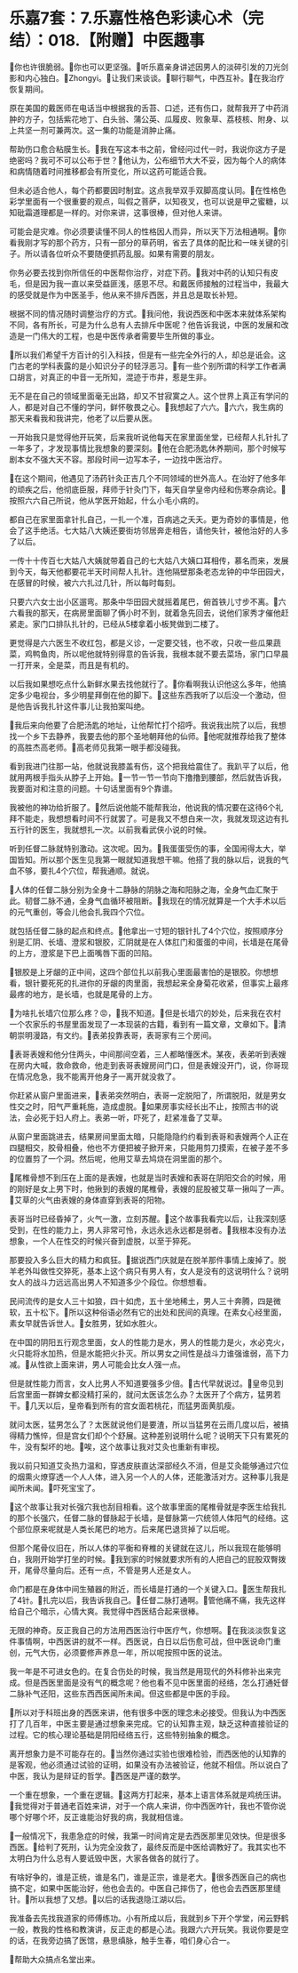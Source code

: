 # 乐嘉7套：7.乐嘉性格色彩读心术（完结）：018.【附赠】中医趣事

🎼你也许很脆弱。🎼你也可以更坚强。🎼听乐嘉亲身讲述因男人的淡碎引发的刀光剑影和内心独白。🎼Zhongyi。🎼让我们来谈谈。🎼聊行聊气，中西互补。🎼在我治疗恢复期间。

原在美国的戴医师在电话当中根据我的舌苔、口述，还有伤口，就帮我开了中药消肿的方子，包括紫花地丁、白头翁、蒲公英、瓜履皮、败象草、荔枝核、附身、以上共坚一剂可兼两次。这一集的功能是消肿止痛。

帮助伤口愈合粘膜生长。🎼我在写这本书之前，曾经问过代一时，我说你这方子是绝密吗？我可不可以公布于世？🎼他认为，公布细节大大不妥，因为每个人的病体和病情随着时间推移都会有所变化，所以这药可能适合我。

但未必适合他人，每个药都要因时制宜。这点我举双手双脚高度认同。🎼在性格色彩学里面有一个很重要的观点，叫假之菩萨，以知夜叉，也可以说是甲之蜜糖，以知砒霜道理都是一样的。对你来讲，这事很棒，但对他人来讲。

可能会是灾难。你必须要读懂不同人的性格因人而异，所以天下万法相通啊。🎼你看我刚才写的那个药方，只有一部分的草药明，省去了具体的配比和一味关键的引子。所以请各位听众不要随便抓药乱服。如果有需要的朋友。

你务必要去找到你所信任的中医帮你治疗，对症下药。🎼我对中药的认知只有皮毛，但是因为我一直以来受益匪浅，感恩不尽。和戴医师接触的过程当中，我最大的感受就是作为中医圣手，他从来不排斥西医，并且总是取长补短。

根据不同的情况随时调整治疗的方式。🎼我问他，我说西医和中医本来就体系架构不同，各有所长，可是为什么总有人去排斥中医呢？他告诉我说，中医的发展和改造是一门伟大的工程，也是中医传承者需要毕生所做的事业。

🎼所以我们希望千方百计的引入科技，但是有一些完全外行的人，却总是诋会。这门古老的学科表露的是小知识分子的轻浮恶习。🎼有一些个别所谓的科学工作者满口胡言，对真正的中音一无所知，混迹于市井，惹是生非。

无不是在自己的领域里面毫无出路，却又不甘寂寞之人。这个世界上真正有学问的人，都是对自己不懂的学问，鲜怀敬畏之心。🎼我想起了六六。🎼六六，我生病的那天来看我和我讲完，他老了以后要从医。

一开始我只是觉得他开玩笑，后来我听说他每天在家里面坐堂，已经帮人扎针扎了一年多了，才发现事情比我想象的要深刻。🎼他在合肥汤匙休养期间，那个时候写剧本女不强大天不容。那段时间一边写本子，一边找中医治疗。

🎼在这个期间，他遇见了汤药针灸正吉几个不同领域的世外高人。在治好了他多年的顽疾之后，他彻底臣服，拜师于针灸门下，每天自学皇帝内经和伤寒杂病论。🎼按照六六自己所说，他从学医开始起，什么小毛小病的。

都自己在家里面拿针扎自己，一扎一个准，百病逃之夭夭。更为奇妙的事情是，他会了这手绝活。七大姑八大姨还要街坊邻居奔走相告，请他失针，被他治好的人多了以后。

一传十十传百七大姑八大姨就带着自己的七大姑八大姨口耳相传，慕名而来，发展到今天，每天他都要花半天时间帮人扎针。连他隔壁那条老态龙钟的中华田园犬，在感冒的时候，被六六扎过几针，所以每时每刻。

只要六六女士出小区遛弯。那条中华田园犬就摇着尾巴，俯首铁儿寸步不离。🎼六六看我的那天，在病房里面聊了俩小时不到，就着急先回去，说他们家秀才催他赶紧走。家门口排队扎针的，已经从5楼拿着小板凳做到二楼了。

更觉得是六六医生不收红包，都是义诊，一定要交钱，也不收，只收一些瓜果蔬菜，鸡鸭鱼肉，所以呢他就特别得意的告诉我，我根本就不要去菜场，家门口早晨一打开来，全是菜，而且是有机的。

以后我如果想吃点什么新鲜水果去找他就行了。🎼你看啊我认识他这么多年，他搞定多少电视台，多少明星拜倒在他的脚下。🎼这些东西我听了以后没一个激动，但是他告诉我扎针这件事儿让我拍案叫绝。

🎼我后来向他要了合肥汤匙的地址，让他帮忙打个招呼。我说我出院了以后，我想找一个乡下去静养，我要去他的那个圣地朝拜他的仙师。🎼他呢就推荐给我了整体的高胜杰高老师。🎼高老师见我第一眼手都没碰我。

看到我进门往那一站，他就说我膝盖有伤，这个把我给震住了。我趴平了以后，他就用两根手指头从脖子上开始。🎼一节一节一节向下撸撸到腰部，然后就告诉我，我要面对和注意的问题。十句话里面有9个靠谱。

我被他的神功给折服了。🎼然后说他能不能帮我治，他说我的情况要在这待6个礼拜不能走，我想想看时间不行就罢了。可是我又不想白来一次，我就发现这边有扎五行针的医生，我就想扎一次。以前我看武侠小说的时候。

听到任督二脉就特别激动。这次呢。因为。🎼我蛋蛋受伤的事，全国闹得太大，举国皆知。所以那个医生见我第一眼就知道我想干嘛。他搭了我的脉以后，说我的气血不够，要扎4个穴位，帮我通顺。就说。

🎼人体的任督二脉分别为全身十二静脉的阴脉之海和阳脉之海，全身气血汇聚于此。韧督二脉不通，全身气血循环被阻断。🎼我现在的情况就算是一个大手术以后的元气重创，等会儿他会扎我四个穴位。

就包括任督二脉的起点和终点。🎼他拿出一寸短的银针扎了4个穴位，按照顺序分别是汇阴、长墙、澄浆和银胶，汇阴就是在人体肛门和蛋蛋的中间，长墙是在尾骨的上方，澄浆是下巴上面嘴唇下面的凹陷。

🎼银胶是上牙龈的正中间，这四个部位扎以前我心里面最害怕的是银胶。你想想看，银针要死死的扎进你的牙龈的肉里面，我想起来全身菊花收紧，但事实上最疼最疼的地方，是长墙，也就是尾骨的上方。

🎼为啥扎长墙穴位那么疼？😡，🎼我不知道。🎼但是长墙穴的妙处，后来我在农村一个农家乐的书屋里面发现了一本现装的古籍，看到有一篇文章，文章如下。🎼清朝崇明漫路，有文约。🎼表弟投靠表哥，表哥家有三个房间。

🎼表哥表嫂和他分住两头，中间那间空着，三人都略懂医术。某夜，表弟听到表嫂在房内大喊，救命救命，他走到表哥表嫂房间门口，但是表嫂没开门，说，你哥现在情况危急，我不能离开他身子一离开就没救了。

你赶紧从窗户里面进来，🎼表弟突然明白，表哥一定脱阳了，所谓脱阳，就是男女性交之时，阳气严重耗施，造成虚脱。🎼如果房事实经长出不止，按照古书的说法，会必死于妇人府上。表弟一听，吓死了，赶紧准备了艾草。

从窗户里面跳进去，结果房间里面太暗，只能隐隐约约看到表哥和表嫂两个人正在四腿相交，胶骨相叠，他也不方便把被子掀开来，只能用剪刀摸索，在被子差不多的位置剪了一个洞。然后呢，他用艾草去鸠烧在洞里面的那个。

🎼尾椎骨想不到压在上面的是表嫂，也就是当时表嫂和表哥在阴阳交合的时候，用的刚好是女上男下时，他揪到的表嫂的尾椎骨，表嫂的屁股被艾草一揪叫了一声。🎼艾草的火气由表嫂的身体直穿到表哥的阳物。

表哥当时已经昏掉了，火气一激，立刻苏醒。🎼这个故事我看完以后，让我深刻感受到，在性的能力上，男人非常可怜，永远永远永远都是弱者。🎼我根本没有办法想象，一个人在性交的时候兴奋到虚脱，以至于猝死。

那要投入多么巨大的精力和疯狂。🎼据说西门庆就是在脱羊那件事情上废掉了。脱羊老外叫做性交猝死，基本上这个病只有男人有，女人是没有的这说明什么？说明女人的战斗力远远高出男人不知道多少个段位。你想想看。

民间流传的是女人三十如狼，四十如虎，五十坐地稀土，男人三十奔腾，四是微软，五十松下。🎼所以这种俗语必然有它的出处和民间的真理。在素女心经里面，素女早就告诉世人。🎼女胜男，犹如水胜火。

在中国的阴阳五行观念里面，女人的性能力是水，男人的性能力是火，水必克火，火只能将水加热，但是水能把火扑灭。所以男女之间性是战斗力谁强谁弱，高下力减。🎼从性欲上面来讲，男人可能会比女人强一点。

但是就性能力而言，女人比男人不知道要强多少倍。🎼古代早就说过。🎼皇帝见到后宫里面一群婢女都没精打采的，就问太医该怎么办？太医开了个病方，猛男若干。🎼几天以后，皇帝看到所有的宫女面若桃花，而猛男面黄肌瘦。

就问太医，猛男怎么了？太医就说他们是要渣，所以当猛男在云雨几度以后，被搞得精力憔悴，但是宫女们却个个舒展。这种差别说明什么呢？说明天下只有累死的牛，没有梨坏的地。🎼唉，这个故事让我对艾灸也重新有审视。

我以前只知道艾灸热力温和，穿透皮肤直达深部经久不消，但是艾灸能够通过穴位的烟熏火燎穿透一个人人体，进入另一个人的人体，还能激活对方。这种事儿我是闻所未闻。🎼吓死宝宝了。

🎼这个故事让我对长强穴我也刮目相看。这个故事里面的尾椎骨就是李医生给我扎的那个长强穴，任督二脉的督脉起于长墙，是督脉第一穴统领人体阳气的经络。这个部位原来呢就是人类长尾巴的地方。后来尾巴退货掉了以后呢。

但那个尾骨仪旧在，所以人体的平衡和脊椎的关键就在这儿，所以我现在能够明白，我刚开始学打坐的时候。🎼我到家的时候就要求所有的人把自己的屁股双臀拨开，尾骨尽量向后。还有一点，不管是男人还是女人。

命门都是在身体中间生殖器的附近，而长墙是打通的一个关键入口。🎼医生帮我扎了4针。🎼扎完以后，我告诉我自己。🎼任督二脉打通啊。🎼管他痛不痛，我先这样给自己个暗示，心情大爽。我觉得中西医结合起来很棒。

无限的神奇。反正我自己的方法用西医治行中医疗气，你想啊。🎼在我淡淡恢复这件事情啊，中西医讲的就不一样。西医说，白日以后伤愈可战，但中医说命门重创，元气大伤，必须要修声养息一年，所以呢按照中医的说法。

我一年是不可进女色的。在复合伤处的时候，我当然是用现代的外科修补出来完成。但是西医里面是没有气的概念呢？他也看不见中医里面的经络，怎么打通妊督二脉补气还阳，这些东西西医闻所未闻。但这些都是中医的手段。

🎼所以对于科班出身的西医来讲，他有很多中医的理念未必接受。但我认为中西医打了几百年，中医主要是通过想象来完成。它的认知靠主观，缺乏这种直接验证的过程。它的核心理论基础是阴阳经络五行，这些特别抽象的概念。

离开想象力是不可能存在的。🎼当然你通过实验也很难检验，而西医他的认知靠的是客观，他必须通过试验的证明，如果没有办法被验证，他就不相信。所以说白了中医，我认为是辩证的哲学。🎼西医是严谨的数学。

一个重在想象，一个重在逻辑。🎼这两方打起来，基本上语言体系就是鸡统压讲。🎼我觉得对于普通老百姓来讲，对于一个病人来讲，你中西医咋针，我也不管你说哪个好哪个坏，反正谁能治好我的病，我就相信谁。

🎼一般情况下，我患急症的时候，我第一时间肯定是去西医那里见效快。但是很多西医。🎼给判了死刑，认为完全没救了，最终反而是中医给调教好了。我其实也不太明白为什么总有人要诋毁中医，大家各做各的就行了。

有啥好争的，谁是正统，谁是名门，谁是正宗，谁是老大。🎼很多西医自己的病也搞不定，如果中医能治好，他也会去的。中医自己摔伤了，他也会去西医那里缝针。🎼所以我想了又想。🎼以后的话我退隐江湖以后。

我准备去先找我道家的师傅练功。小有所成以后，我就到乡下开个学堂，闲云野鹤一般，教我的性格和教演讲，反正走的都是心法。我跟六六开玩笑。我说你要是空的话，在我旁边搞了医馆，悬思缜脉，触手生春，咱们身心合一。

🎼帮助大众搞点名堂出来。